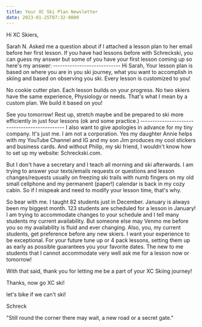 ```yaml
---
title: Your XC Ski Plan Newsletter
date: 2023-01-25T07:32-0800
---
```

Hi XC Skiers,

Sarah N. Asked me a question about if I attached a lesson plan to her email before her first lesson. If you have had lessons before with Schreckski,  you can guess my answer but some of you have your first lesson coming up so here's my answer:
‐---------------------------
Hi Sarah,
Your lesson plan is based on where you are in you ski journey,  what you want to accomplish in skiing and based on observing you ski.  Every lesson is customized to you! 

No cookie cutter plan.  Each lesson builds on your progress.  No two skiers have the same experience, Physiology or needs. That's what I mean by a custom plan. We build it based on you!

See you tomorrow! Rest up, stretch maybe and be prepared to ski more efficiently in just four lessons (ok and some practice.)
‐---------------------------------------------
I also want to give apologies in advance for my tiny company.  It's just me.  I am not a corporation. Yes my daughter Annie helps with my YouTube Channel and IG and my son Jim produces my cool stickers and business cards.  And without Philip, my ski friend, I wouldn't know how to set up my website: Schreckski.com. 

But I don't have a secretary and I teach all morning and ski afterwards.  I am trying to answer your texts/emails requests or questions and lesson changes/requests usually on freezing ski trails with numb fingers on my old small cellphone and my permanent (paper!) calendar is back in my cozy cabin. So if I mispeak and need to modify your lesson time, that's why.

So bear with me. I taught 82 students just in December.  January is always been my biggest month. 123 students are scheduled for a lesson in January!  I am trying to accommodate changes to your schedule and I tell many students my current availability.  But someone else may Venmo me before you so my availability is fluid and ever changing.  Also, you, my current students, get preference before any new skiers.  I want your experience to be exceptional.  For your future tune up or 4 pack lessons,  setting them up as early as possible guarantees you your favorite dates. The new to me students that I cannot accommodate very well ask me for a lesson now or tomorrow! 

With that said, thank you for letting me be a part of your XC Skiing journey!

Thanks, now go XC ski!

let's bike if we can't ski!

Schreck

"Still round the corner there may wait,
a new road or a secret gate."
